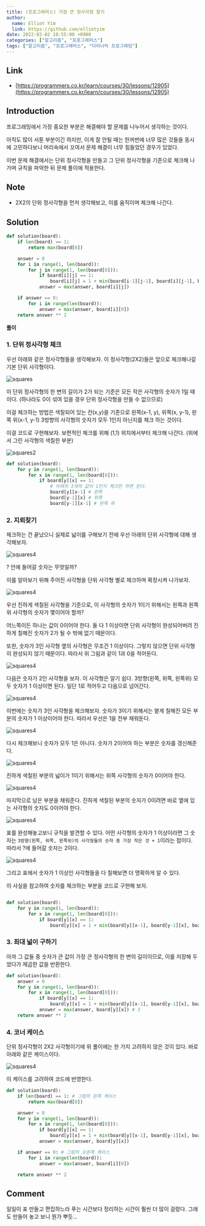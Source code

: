 ```yaml
---
title: (프로그래머스) 가장 큰 정사각형 찾기
author:
  name: Elliot Yim
  link: https://github.com/elliotyim
date: 2022-02-02 18:55:00 +0900
categories: ["알고리즘", "프로그래머스"]
tags: ["알고리즘", "프로그래머스", "다이나믹 프로그래밍"]
---
```


## Link

- [https://programmers.co.kr/learn/courses/30/lessons/12905](https://programmers.co.kr/learn/courses/30/lessons/12905)

## Introduction

프로그래밍에서 가장 중요한 부분은 해결해야 할 문제를 나누어서 생각하는 것이다.

아직도 많이 서툰 부분이긴 하지만, 이게 잘 안될 때는 한꺼번에 너무 많은 것들을 동시에 고민하다보니 머리속에서 꼬여서 문제 해결이 너무 힘들었던 경우가 있었다.

이번 문제 해결에서는 단위 정사각형을 만들고 그 단위 정사각형을 기준으로 체크해 나가며 규칙을 파악한 뒤 문제 풀이에 적용한다.

## Note

- 2X2의 단위 정사각형을 먼저 생각해보고, 이를 움직이며 체크해 나간다.

## Solution

```python
def solution(board):
    if len(board) == 1:
        return max(board[0])

    answer = 0
    for i in range(1, len(board)):
        for j in range(1, len(board[0])):
            if board[i][j] == 1:
                board[i][j] = 1 + min(board[i-1][j-1], board[i][j-1], board[i-1][j])
            answer = max(answer, board[i][j])

    if answer == 0:
        for i in range(len(board)):
            answer = max(answer, board[i][0])
    return answer ** 2
```

**풀이**

### 1. 단위 정사각형 체크

우선 아래와 같은 정사각형들을 생각해보자. 이 정사각형(2X2)들은 앞으로 체크해나갈 기본 단위 사각형이다.

![squares](/assets/img/algorithm/programmers/practice/biggest-square/1.jpg)

이 단위 정사각형의 한 변의 길이가 2가 되는 기준은 모든 작은 사각형의 숫자가 1일 때이다. (하나라도 0이 섞여 있을 경우 단위 정사각형을 만들 수 없으므로)

이걸 체크하는 방법은 색칠되어 있는 칸(x,y)을 기준으로 왼쪽(x-1, y), 위쪽(x, y-1), 왼쪽 위(x-1, y-1) 3방향의 사각형의 숫자가 모두 1인지 아닌지를 체크 하는 것이다.

이걸 코드로 구현해보자. 보편적인 체크를 위해 (1,1) 위치에서부터 체크해 나간다. (위에서 그린 사각형의 색칠한 부분)

![squares2](/assets/img/algorithm/programmers/practice/biggest-square/2.jpg)

```python
def solution(board):
    for y in range(1, len(board)):
        for x in range(1, len(board[0])):
            if board[y][x] == 1:
                # 아래의 3개의 값이 1인지 체크만 하면 된다.
                board[y][x-1] # 왼쪽
                board[y-1][x] # 위쪽
                board[y-1][x-1] # 왼쪽 위
```

### 2. 지뢰찾기

체크하는 건 끝났으니 실제로 넓이를 구해보기 전에 우선 아래의 단위 사각형에 대해 생각해보자.

![squares4](/assets/img/algorithm/programmers/practice/biggest-square/3.png)

? 안에 들어갈 숫자는 무엇일까?

이를 알아보기 위해 주어진 사각형을 단위 사각형 별로 체크하며 확장시켜 나가보자.

![squares4](/assets/img/algorithm/programmers/practice/biggest-square/4.png)

우선 진하게 색칠된 사각형을 기준으로, 이 사각형의 숫자가 1이기 위해서는 왼쪽과 왼쪽위 사각형의 숫자가 몇이어야 할까?

어느쪽이든 하나는 값이 0이어야 한다. 둘 다 1 이상이면 단위 사각형이 완성되어버려 진하게 칠해진 숫자가 2가 될 수 밖에 없기 때문이다.

또한, 숫자가 3인 사각형 옆의 사각형은 무조건 1 이상이다. 그렇지 않으면 단위 사각형이 완성되지 않기 때문이다. 따라서 위 그림과 같이 1과 0을 적어둔다.

![squares4](/assets/img/algorithm/programmers/practice/biggest-square/5.png)

다음은 숫자가 2인 사각형을 보자. 이 사각형은 알기 쉽다. 3방향(왼쪽, 위쪽, 왼쪽위) 모두 숫자가 1 이상이면 된다. 일단 1로 적어두고 다음으로 넘어간다.

![squares4](/assets/img/algorithm/programmers/practice/biggest-square/6.png)

이번에는 숫자가 3인 사각형을 체크해보자. 숫자가 3이기 위해서는 옅게 칠해진 모든 부분의 숫자가 1 이상이어야 한다. 따라서 우선은 1을 전부 채워둔다.

![squares4](/assets/img/algorithm/programmers/practice/biggest-square/7.png)

다시 체크해보니 숫자가 모두 1은 아니다. 숫자가 2이어야 하는 부분은 숫자를 갱신해준다.

![squares4](/assets/img/algorithm/programmers/practice/biggest-square/8.png)

진하게 색칠된 부분의 넓이가 1이기 위해서는 위쪽 사각형의 숫자가 0이어야 한다.

![squares4](/assets/img/algorithm/programmers/practice/biggest-square/9.png)

마지막으로 남은 부분을 채워준다. 진하게 색칠된 부분의 숫자가 0이려면 바로 옆에 있는 사각형의 숫자도 0이어야 한다.

![squares4](/assets/img/algorithm/programmers/practice/biggest-square/10.png)

표를 완성해놓고보니 규칙을 발견할 수 있다. 어떤 사각형의 숫자가 1 이상이라면 그 숫자는 `3방향(왼쪽, 위쪽, 왼쪽위)의 사각형들의 숫자 중 가장 작은 것 + 1`이라는 점이다. 따라서 ?에 들어갈 숫자는 2이다.

![squares4](/assets/img/algorithm/programmers/practice/biggest-square/11.png)

그리고 표에서 숫자가 1 이상인 사각형들을 다 칠해보면 더 명확하게 알 수 있다.

이 사실을 참고하여 숫자를 체크하는 부분을 코드로 구현해 보자.

```python

def solution(board):
    for y in range(1, len(board)):
        for x in range(1, len(board[0])):
            if board[y][x] == 1:
                board[y][x] = 1 + min(board[y][x-1], board[y-1][x], board[y-1][x-1]) # 2
```

### 3. 최대 넓이 구하기

아까 그 값들 중 숫자가 큰 값이 가장 큰 정사각형의 한 변의 길이이므로, 이를 저장해 두었다가 제곱한 값을 반환한다.

```python
def solution(board):
    answer = 0
    for y in range(1, len(board)):
        for x in range(1, len(board[0])):
            if board[y][x] == 1:
                board[y][x] = 1 + min(board[y][x-1], board[y-1][x], board[y-1][x-1])
            answer = max(answer, board[y][x]) # 3
    return answer ** 2
```

### 4. 코너 케이스

단위 정사각형이 2X2 사각형이기에 위 풀이에는 한 가지 고려하지 않은 것이 있다. 바로 아래와 같은 케이스이다.

![squares4](/assets/img/algorithm/programmers/practice/biggest-square/12.png)

이 케이스를 고려하여 코드에 반영한다.

```python
def solution(board):
    if len(board) == 1: # 그림의 왼쪽 케이스
        return max(board[0])

    answer = 0
    for y in range(1, len(board)):
        for x in range(1, len(board[0])):
            if board[y][x] == 1:
                board[y][x] = 1 + min(board[y][x-1], board[y-1][x], board[y-1][x-1])
            answer = max(answer, board[y][x])

    if answer == 0: # 그림의 오른쪽 케이스
        for i in range(len(board)):
            answer = max(answer, board[i][0])

    return answer ** 2
```

## Comment

일일이 표 만들고 편집하느라 푸는 시간보다 정리하는 시간이 훨씬 더 많이 걸렸다. 그래도 만들어 놓고 보니 뭔가 뿌듯...
